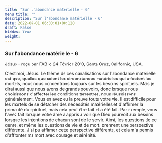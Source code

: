 ```yaml
---
title: "Sur l'abondance matérielle - 6"
menu_title: ""
description: "Sur l'abondance matérielle - 6"
date: 2022-06-01 06:00:01+00:120
draft: False
hidden: True
weight:
---
```

### Sur l'abondance matérielle - 6

Jésus - reçu par FAB le 24 Février 2010, Santa Cruz, Californie, USA.

C'est moi, Jésus.
Le thème de ces canalisations sur l'abondance matérielle est que, quelles que soient les circonstances matérielles qui affectent les mortels, nous nous concentrons toujours sur les besoins spirituels. Mais je dirai aussi que nous avons de grands pouvoirs, donc lorsque nous choisissons d'affecter les conditions terrestres, nous réussissons généralement. Vous en avez eu la preuve toute votre vie.
Il est difficile pour les mortels de se détacher des nécessités matérielles et d'affirmer la primauté du spirituel, mais cela peut être fait et a été fait. Par exemple, vous l'avez fait lorsque votre âme a appris à voir que Dieu pourvoit aux besoins lorsque les intentions de chacun sont de le servir. Ainsi, les questions de ce genre, et même les questions de vie et de mort, prennent une perspective différente. J'ai pu affirmer cette perspective différente, et cela m'a permis d'affronter ma mort avec courage et sérénité.